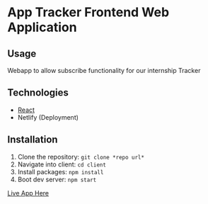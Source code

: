 # App Tracker Frontend Web Application

## Usage
Webapp to allow subscribe functionality for our internship Tracker

## Technologies
- [React](https://reactjs.org/)
- Netlify (Deployment)

## Installation
1. Clone the repository: `git clone *repo url*`
2. Navigate into client: `cd client`
3. Install packages: `npm install`
4. Boot dev server: `npm start`

[Live App Here](https://serene-cori-19503a.netlify.app/)